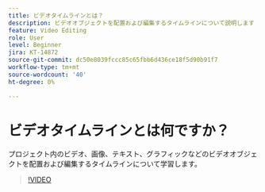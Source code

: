 ```yaml
---
title: ビデオタイムラインとは？
description: ビデオオブジェクトを配置および編集するタイムラインについて説明します
feature: Video Editing
role: User
level: Beginner
jira: KT-14872
source-git-commit: dc50e8039fccc85c65fbb6d436ce18f5d90b91f7
workflow-type: tm+mt
source-wordcount: '40'
ht-degree: 0%

---
```


# ビデオタイムラインとは何ですか？

プロジェクト内のビデオ、画像、テキスト、グラフィックなどのビデオオブジェクトを配置および編集するタイムラインについて学習します。

>[!VIDEO](https://video.tv.adobe.com/v/3427090?quality=12&learn=on&hidetitle=true)
